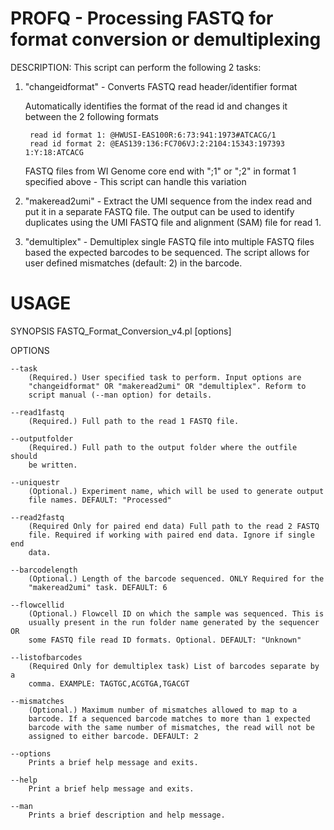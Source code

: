 # PROFQ - Processing FASTQ for format conversion or demultiplexing

DESCRIPTION: This script can perform the following 2 tasks:

   1. "changeidformat" - Converts FASTQ read header/identifier format

       Automatically identifies the format of the read id and changes it between the 2 following formats
           
           read id format 1: @HWUSI-EAS100R:6:73:941:1973#ATCACG/1
           read id format 2: @EAS139:136:FC706VJ:2:2104:15343:197393 1:Y:18:ATCACG

        FASTQ files from WI Genome core end with ";1" or ";2" in format 1 specified above - This script can handle this variation

   2. "makeread2umi" - Extract the UMI sequence from the index read and put it in a separate FASTQ file. The output can be used to identify duplicates using the UMI FASTQ file and alignment (SAM) file for read 1.

   3. "demultiplex" - Demultiplex single FASTQ file into multiple FASTQ files based the expected barcodes to be sequenced. The script allows for user defined mismatches (default: 2) in the barcode.



# USAGE

SYNOPSIS
       FASTQ_Format_Conversion_v4.pl [options]

OPTIONS

    --task
        (Required.) User specified task to perform. Input options are
        "changeidformat" OR "makeread2umi" OR "demultiplex". Reform to
        script manual (--man option) for details.

    --read1fastq
        (Required.) Full path to the read 1 FASTQ file.

    --outputfolder
        (Required.) Full path to the output folder where the outfile should
        be written.

    --uniquestr
        (Optional.) Experiment name, which will be used to generate output
        file names. DEFAULT: "Processed"

    --read2fastq
        (Required Only for paired end data) Full path to the read 2 FASTQ
        file. Required if working with paired end data. Ignore if single end
        data.

    --barcodelength
        (Optional.) Length of the barcode sequenced. ONLY Required for the
        "makeread2umi" task. DEFAULT: 6

    --flowcellid
        (Optional.) Flowcell ID on which the sample was sequenced. This is
        usually present in the run folder name generated by the sequencer OR
        some FASTQ file read ID formats. Optional. DEFAULT: "Unknown"

    --listofbarcodes
        (Required Only for demultiplex task) List of barcodes separate by a
        comma. EXAMPLE: TAGTGC,ACGTGA,TGACGT

    --mismatches
        (Optional.) Maximum number of mismatches allowed to map to a
        barcode. If a sequenced barcode matches to more than 1 expected
        barcode with the same number of mismatches, the read will not be
        assigned to either barcode. DEFAULT: 2
        
    --options
        Prints a brief help message and exits.

    --help
        Print a brief help message and exits.

    --man
        Prints a brief description and help message.

